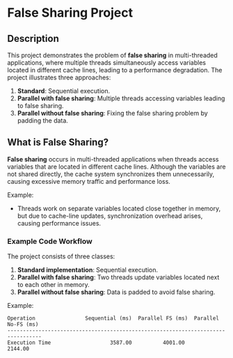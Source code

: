 # False Sharing Project

## Description

This project demonstrates the problem of **false sharing** in multi-threaded applications, where multiple threads simultaneously access variables located in different cache lines, leading to a performance degradation. The project illustrates three approaches:
1. **Standard**: Sequential execution.
2. **Parallel with false sharing**: Multiple threads accessing variables leading to false sharing.
3. **Parallel without false sharing**: Fixing the false sharing problem by padding the data.

## What is False Sharing?

**False sharing** occurs in multi-threaded applications when threads access variables that are located in different cache lines. Although the variables are not shared directly, the cache system synchronizes them unnecessarily, causing excessive memory traffic and performance loss.

Example:
- Threads work on separate variables located close together in memory, but due to cache-line updates, synchronization overhead arises, causing performance issues.

### Example Code Workflow

The project consists of three classes:
1. **Standard implementation**: Sequential execution.
2. **Parallel with false sharing**: Two threads update variables located next to each other in memory.
3. **Parallel without false sharing**: Data is padded to avoid false sharing.

Example:

```
Operation                Sequential (ms)  Parallel FS (ms)  Parallel No-FS (ms)
---------------------------------------------------------------------------------
Execution Time                   3587.00          4001.00             2144.00
```
